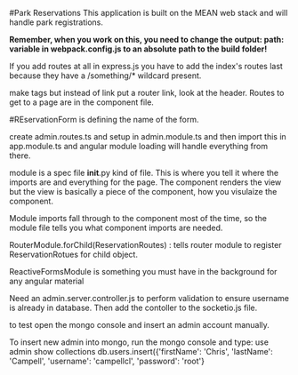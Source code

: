 #Park Reservations
This application is built on the MEAN web stack and will handle park registrations. 

**Remember, when you work on this, you need to change the output: path: variable in webpack.config.js to an absolute path to the build folder!** 

If you add routes at all in express.js you have to add the index's routes last because they
have a /something/* wildcard present.

make <a> tags but instead of link put a router link, look at the header.
Routes to get to a page are in the component file.

#REservationForm is defining the name of the form.

create admin.routes.ts and setup in admin.module.ts and then import this in app.module.ts
and angular module loading will handle everything from there.

module is a spec file __init__.py kind of file. This is where you tell it
where the imports are and everything for the page. The component renders the view
but the view is basically a piece of the component, how you visulaize the component.

Module imports fall through to the component most of the time, so the module file tells
you what component imports are needed.

RouterModule.forChild(ReservationRoutes) : tells router module to register ReservationRotues
for child object.

ReactiveFormsModule is something you must have in the background for any angular material

Need an admin.server.controller.js to perform validation to ensure username is already
in database. Then add the contoller to the socketio.js file.

to test open the mongo console and insert an admin account manually.

To insert new admin into mongo, run the mongo console and type:
use admin
show collections
db.users.insert({'firstName': 'Chris', 'lastName': 'Campell', 'username': 'campellcl', 'password': 'root'}
